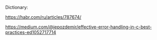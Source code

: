 

Dictionary: 

https://habr.com/ru/articles/787674/

https://medium.com/@jepozdemir/effective-error-handling-in-c-best-practices-ed1052717714
